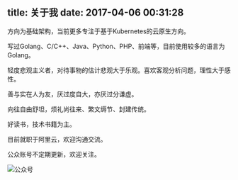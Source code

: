 title: 关于我
date: 2017-04-06 00:31:28
---
方向为基础架构，当前更多专注于基于Kubernetes的云原生方向。

写过Golang、C/C++、Java、Python、PHP、前端等，目前使用较多的语言为Golang。

轻度悲观主义者，对待事物的估计悲观大于乐观。喜欢客观分析问题，理性大于感性。

善与实在人为友，厌过度自大，亦厌过分谦虚。

向往自由舒坦，烦礼尚往来、繁文缛节、封建传统。

好读书，技术书籍为主。

目前就职于阿里云，欢迎沟通交流。

公众账号不定期更新，欢迎关注。

![公众号](/images/qrcode_for_gh_a3ecf2d098bc_430.jpg)